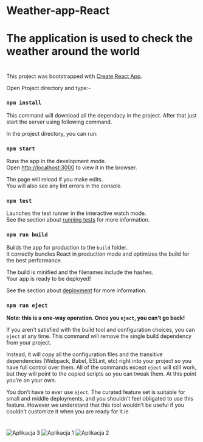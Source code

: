 # Weather-app-React
#
# The application is used to check the weather around the world
#
This project was bootstrapped with [Create React App](https://github.com/facebook/create-react-app).

Open Project directory and type:-
### `npm install`

This command will download all the dependacy in the project. After that just start the server using following command.

In the project directory, you can run:

### `npm start`

Runs the app in the development mode.<br>
Open [http://localhost:3000](http://localhost:3000) to view it in the browser.

The page will reload if you make edits.<br>
You will also see any lint errors in the console.

### `npm test`

Launches the test runner in the interactive watch mode.<br>
See the section about [running tests](https://facebook.github.io/create-react-app/docs/running-tests) for more information.

### `npm run build`

Builds the app for production to the `build` folder.<br>
It correctly bundles React in production mode and optimizes the build for the best performance.

The build is minified and the filenames include the hashes.<br>
Your app is ready to be deployed!

See the section about [deployment](https://facebook.github.io/create-react-app/docs/deployment) for more information.

### `npm run eject`

**Note: this is a one-way operation. Once you `eject`, you can’t go back!**

If you aren’t satisfied with the build tool and configuration choices, you can `eject` at any time. This command will remove the single build dependency from your project.

Instead, it will copy all the configuration files and the transitive dependencies (Webpack, Babel, ESLint, etc) right into your project so you have full control over them. All of the commands except `eject` will still work, but they will point to the copied scripts so you can tweak them. At this point you’re on your own.

You don’t have to ever use `eject`. The curated feature set is suitable for small and middle deployments, and you shouldn’t feel obligated to use this feature. However we understand that this tool wouldn’t be useful if you couldn’t customize it when you are ready for it.ie

#
![Aplikacja 3](https://user-images.githubusercontent.com/77391158/119423075-bdfd2400-bd02-11eb-866a-b47dfb921426.png)
![Aplikacja 1](https://user-images.githubusercontent.com/77391158/119423133-e2f19700-bd02-11eb-9477-6ecf4a788e57.png)
![Aplikacja 2](https://user-images.githubusercontent.com/77391158/119423136-e4bb5a80-bd02-11eb-8949-9fbc079b3ce6.png)


